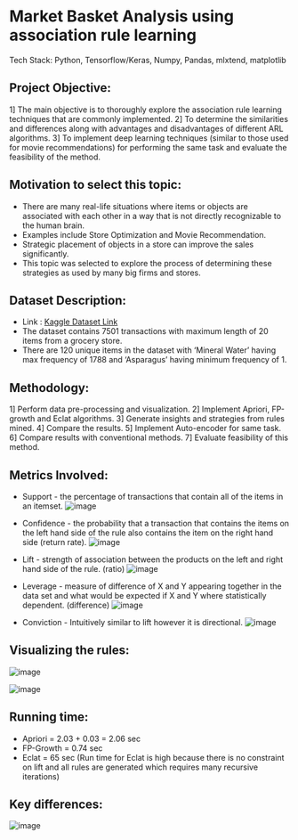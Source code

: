 # Market Basket Analysis using association rule learning

Tech Stack: Python, Tensorflow/Keras, Numpy, Pandas, mlxtend, matplotlib

## Project Objective:
1] The main objective is to thoroughly explore the association rule learning techniques that are commonly implemented.
2] To determine the similarities and differences along with advantages and disadvantages of different ARL algorithms.
3] To implement deep learning techniques (similar to those used for movie recommendations) for performing the same task and evaluate the feasibility of the method.

## Motivation to select this topic:
- There are many real-life situations where items or objects are associated with each other in a way that is not directly recognizable to the human brain.
- Examples include Store Optimization and Movie Recommendation.
- Strategic placement of objects in a store can improve the sales significantly.
- This topic was selected to explore the process of determining these strategies as used by many big firms and stores.

## Dataset Description:
- Link : [Kaggle Dataset Link](https://www.kaggle.com/datasets/mohammedsaifjakbani/suggestions)
- The dataset contains 7501 transactions with maximum length of 20 items from a grocery store.
- There are 120 unique items in the dataset with ‘Mineral Water’ having max frequency of 1788 and ‘Asparagus’ having minimum frequency of 1.

## Methodology:
1] Perform data pre-processing and visualization.
2] Implement Apriori, FP-growth and Eclat algorithms.
3] Generate insights and strategies from rules mined.
4] Compare the results.
5] Implement Auto-encoder for same task.
6] Compare results with conventional methods.
7] Evaluate feasibility of this method.

## Metrics Involved:
- Support - the percentage of transactions that contain all of the items in an itemset.
![image](https://github.com/rushildpatel/Market-basket-analysis/assets/73517149/d1e50b0b-ab8f-46aa-b916-f7d40bf9a785)


- Confidence - the probability that a transaction that contains the items on the left hand side of the rule also contains the item on the right hand side (return rate).
![image](https://github.com/rushildpatel/Market-basket-analysis/assets/73517149/4ac047a5-be97-4e0c-9dc9-26626d60fb44)


- Lift - strength of association between the products on the left and right hand side of the rule. (ratio)
![image](https://github.com/rushildpatel/Market-basket-analysis/assets/73517149/3ec565dc-7e0a-4fcb-83ff-cbb76a1afda4)


- Leverage - measure of difference of X and Y appearing together in the data set and what would be expected if X and Y where statistically dependent. (difference)
![image](https://github.com/rushildpatel/Market-basket-analysis/assets/73517149/15a68d83-2556-445b-800b-ca515951d617)


- Conviction - Intuitively similar to lift however it is directional.
![image](https://github.com/rushildpatel/Market-basket-analysis/assets/73517149/51de5e86-38f3-46b8-a1f8-c5133ba9a2e6)

## Visualizing the rules:
![image](https://github.com/rushildpatel/Market-basket-analysis/assets/73517149/0c6302b8-7579-4020-ad5d-97f48786c319)

![image](https://github.com/rushildpatel/Market-basket-analysis/assets/73517149/2d2f6ec3-370b-4731-b730-06d33f843516)

## Running time:
- Apriori = 2.03 + 0.03 = 2.06 sec
- FP-Growth = 0.74 sec
- Eclat = 65 sec (Run time for Eclat is high because there is no constraint on lift and all rules are generated which requires many recursive iterations)

## Key differences:

![image](https://github.com/rushildpatel/Market-basket-analysis/assets/73517149/195e56b0-a178-4ec7-8165-ee08b89ba02b)










